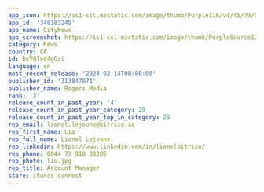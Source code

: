 ```yaml
---
app_icon: https://is1-ssl.mzstatic.com/image/thumb/Purple116/v4/45/79/0d/45790d64-ed6a-091a-7e67-7416eb9582e9/AppIcon-0-1x_U007epad-0-0-85-220-0.png/1024x1024bb.png
app_id: '348183249'
app_name: CityNews
app_screenshot: https://is1-ssl.mzstatic.com/image/thumb/PurpleSource126/v4/da/15/9e/da159ebb-d732-888f-5a80-c4442743ace2/bad53d51-4579-4698-b8c5-a84ed8e5e9c5_CityNews_iOS_-_App_Store_Graphic_-_1242_x_2208px_-_6.png/1242x2208bb.png
category: News
country: CA
id: bsYQlvd4gGzi
language: en
most_recent_release: '2024-02-14T00:00:00'
publisher_id: '313847071'
publisher_name: Rogers Media
rank: '3'
release_count_in_past_year: '4'
release_count_in_past_year_category: 29
release_count_in_past_year_top_in_category: 29
rep_email: lionel.lejeune@bitrise.io
rep_first_name: Lio
rep_full_name: Lionel Lejeune
rep_linkedin: https://www.linkedin.com/in/lionelbitrise/
rep_phone: 0044 73 918 00286
rep_photo: lio.jpg
rep_title: Account Manager
store: itunes_connect
---
```

